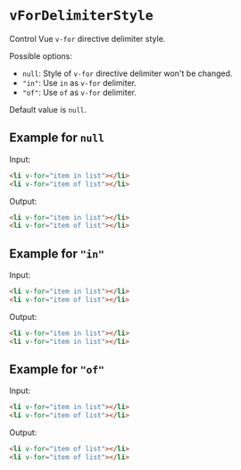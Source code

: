 # `vForDelimiterStyle`

Control Vue `v-for` directive delimiter style.

Possible options:

- `null`: Style of `v-for` directive delimiter won't be changed.
- `"in"`: Use `in` as `v-for` delimiter.
- `"of"`: Use `of` as `v-for` delimiter.

Default value is `null`.

## Example for `null`

Input:

```html
<li v-for="item in list"></li>
<li v-for="item of list"></li>
```

Output:

```html
<li v-for="item in list"></li>
<li v-for="item of list"></li>
```

## Example for `"in"`

Input:

```html
<li v-for="item in list"></li>
<li v-for="item of list"></li>
```

Output:

```html
<li v-for="item in list"></li>
<li v-for="item in list"></li>
```

## Example for `"of"`

Input:

```html
<li v-for="item in list"></li>
<li v-for="item of list"></li>
```

Output:

```html
<li v-for="item of list"></li>
<li v-for="item of list"></li>
```
